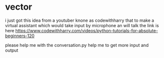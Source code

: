 # vector
i just got this idea from a youtuber knone as codewithharry that to make a virtual assistant which would take input  by microphone an will talk
the link is  here https://www.codewithharry.com/videos/python-tutorials-for-absolute-beginners-120 

please help me with the conversation.py help me to get more input and output
